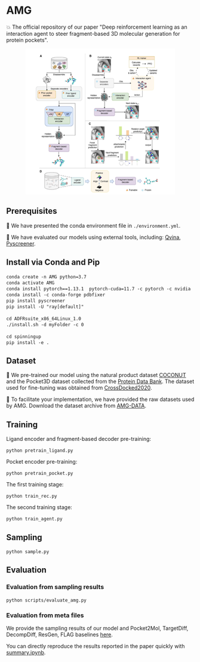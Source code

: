 # AMG
:boom: The official repository of our paper "Deep reinforcement learning as an interaction agent to steer fragment-based 3D molecular generation for protein pockets". 

<p align="center">
  <img width="400" src="assets/overview.png" /> 
</p>

## Prerequisites
:star2: We have presented the conda environment file in `./environment.yml`.

:star2: We have evaluated our models using external tools, including: [Qvina](https://qvina.github.io/), [Pyscreener](https://github.com/coleygroup/pyscreener).

## Install via Conda and Pip
```
conda create -n AMG python=3.7
conda activate AMG
conda install pytorch==1.13.1  pytorch-cuda=11.7 -c pytorch -c nvidia
conda install -c conda-forge pdbfixer
pip install pyscreener
pip install -U "ray[default]"

cd ADFRsuite_x86_64Linux_1.0
./install.sh -d myFolder -c 0

cd spinningup
pip install -e .
```


## Dataset
:star2: We pre-trained our model using the natural product dataset [COCONUT](https://coconut.naturalproducts.net) and the Pocket3D dataset collected from the [Protein Data Bank](https://www.rcsb.org/). The dataset used for fine-tuning was obtained from [CrossDocked2020](https://bits.csb.pitt.edu/files/crossdock2020/).

 :star2: To facilitate your implementation, we have provided the raw datasets used by AMG. Download the dataset archive from [AMG-DATA](https://drive.google.com/drive/folders/1YmqKfIDiDWkRVJGGcoPtCVPwhMPSHi2E).

## Training
Ligand encoder and fragment-based decoder pre-training:
```
python pretrain_ligand.py
```

Pocket encoder pre-training:
```
python pretrain_pocket.py
```

The first training stage:
```
python train_rec.py
```

The second training stage:
```
python train_agent.py
```

## Sampling
```
python sample.py
```
## Evaluation
### Evaluation from sampling results
```
python scripts/evaluate_amg.py
```
### Evaluation from meta files
We provide the sampling results of our model and Pocket2Mol, TargetDiff, DecompDiff, ResGen, FLAG baselines [here]().

You can directly reproduce the results reported in the paper quickly with [summary.ipynb](https://github.com/ispc-lab/AMG/blob/main/summary.ipynb).